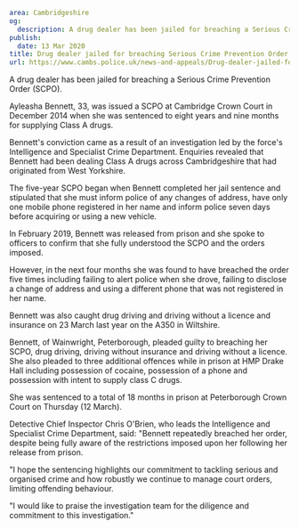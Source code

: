 ```yaml
area: Cambridgeshire
og:
  description: A drug dealer has been jailed for breaching a Serious Crime Prevention Order (SCPO).
publish:
  date: 13 Mar 2020
title: Drug dealer jailed for breaching Serious Crime Prevention Order
url: https://www.cambs.police.uk/news-and-appeals/Drug-dealer-jailed-for-breaching-Serious-Crime-Prevention-Order
```

A drug dealer has been jailed for breaching a Serious Crime Prevention Order (SCPO).

Ayleasha Bennett, 33, was issued a SCPO at Cambridge Crown Court in December 2014 when she was sentenced to eight years and nine months for supplying Class A drugs.

Bennett's conviction came as a result of an investigation led by the force's Intelligence and Specialist Crime Department. Enquiries revealed that Bennett had been dealing Class A drugs across Cambridgeshire that had originated from West Yorkshire.

The five-year SCPO began when Bennett completed her jail sentence and stipulated that she must inform police of any changes of address, have only one mobile phone registered in her name and inform police seven days before acquiring or using a new vehicle.

In February 2019, Bennett was released from prison and she spoke to officers to confirm that she fully understood the SCPO and the orders imposed.

However, in the next four months she was found to have breached the order five times including failing to alert police when she drove, failing to disclose a change of address and using a different phone that was not registered in her name.

Bennett was also caught drug driving and driving without a licence and insurance on 23 March last year on the A350 in Wiltshire.

Bennett, of Wainwright, Peterborough, pleaded guilty to breaching her SCPO, drug driving, driving without insurance and driving without a licence. She also pleaded to three additional offences while in prison at HMP Drake Hall including possession of cocaine, possession of a phone and possession with intent to supply class C drugs.

She was sentenced to a total of 18 months in prison at Peterborough Crown Court on Thursday (12 March).

Detective Chief Inspector Chris O'Brien, who leads the Intelligence and Specialist Crime Department, said: "Bennett repeatedly breached her order, despite being fully aware of the restrictions imposed upon her following her release from prison.

"I hope the sentencing highlights our commitment to tackling serious and organised crime and how robustly we continue to manage court orders, limiting offending behaviour.

"I would like to praise the investigation team for the diligence and commitment to this investigation."
